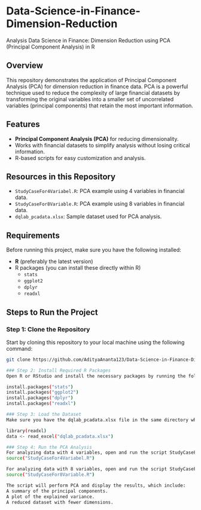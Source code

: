 # Data-Science-in-Finance-Dimension-Reduction
Analysis Data Science in Finance: Dimension Reduction using PCA (Principal Component Analysis) in R

## Overview
This repository demonstrates the application of Principal Component Analysis (PCA) for dimension reduction in finance data. PCA is a powerful technique used to reduce the complexity of large financial datasets by transforming the original variables into a smaller set of uncorrelated variables (principal components) that retain the most important information.

## Features
- **Principal Component Analysis (PCA)** for reducing dimensionality.
- Works with financial datasets to simplify analysis without losing critical information.
- R-based scripts for easy customization and analysis.

## Resources in this Repository
- `StudyCaseFor4Variabel.R`: PCA example using 4 variables in financial data.
- `StudyCaseFor8Variable.R`: PCA example using 8 variables in financial data.
- `dqlab_pcadata.xlsx`: Sample dataset used for PCA analysis.

## Requirements
Before running this project, make sure you have the following installed:
- **R** (preferably the latest version)
- R packages (you can install these directly within R)
  - `stats`
  - `ggplot2`
  - `dplyr`
  - `readxl`

## Steps to Run the Project

### Step 1: Clone the Repository
Start by cloning this repository to your local machine using the following command:
```bash
git clone https://github.com/AdityaAnanta123/Data-Science-in-Finance-Dimension-Reduction.git

### Step 2: Install Required R Packages 
Open R or RStudio and install the necessary packages by running the following commands:

install.packages("stats")
install.packages("ggplot2")
install.packages("dplyr")
install.packages("readxl")

### Step 3: Load the Dataset
Make sure you have the dqlab_pcadata.xlsx file in the same directory where your R scripts are located. You can load the dataset into R using the following command:

library(readxl)
data <- read_excel("dqlab_pcadata.xlsx")

### Step 4: Run the PCA Analysis
For analyzing data with 4 variables, open and run the script StudyCaseFor4Variabel.R:
source("StudyCaseFor4Variabel.R")

For analyzing data with 8 variables, open and run the script StudyCaseFor8Variable.R:
source("StudyCaseFor8Variable.R")

The script will perform PCA and display the results, which include:
A summary of the principal components.
A plot of the explained variance.
A reduced dataset with fewer dimensions.
